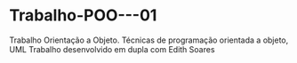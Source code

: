 # Trabalho-POO---01
Trabalho Orientação a Objeto. Técnicas de programação orientada a objeto, UML 
Trabalho desenvolvido em dupla com Edith Soares

